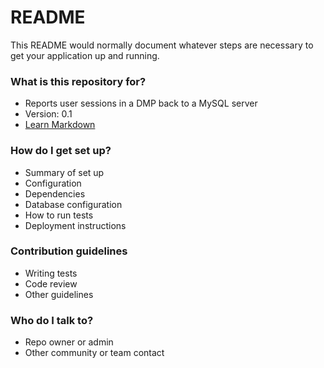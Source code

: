 # README #

This README would normally document whatever steps are necessary to get your application up and running.

### What is this repository for? ###

* Reports user sessions in a DMP back to a MySQL server
* Version: 0.1
* [Learn Markdown](https://bitbucket.org/tutorials/markdowndemo)

### How do I get set up? ###

* Summary of set up
* Configuration
* Dependencies
* Database configuration
* How to run tests
* Deployment instructions

### Contribution guidelines ###

* Writing tests
* Code review
* Other guidelines

### Who do I talk to? ###

* Repo owner or admin
* Other community or team contact
